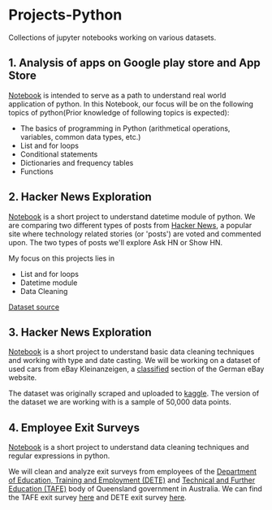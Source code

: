 # Projects-Python
Collections of jupyter notebooks working on various datasets. 

## 1. Analysis of apps on Google play store and App Store
[Notebook](https://github.com/amogghrao/Projects-Python/blob/master/Profitable%20apps%20Profiles.ipynb) is intended to serve as a path to understand real world application of python. In this Notebook, our focus will be on the following topics of python(Prior knowledge of following topics is expected):

 - The basics of programming in Python (arithmetical operations, variables, common data types, etc.)
 - List and for loops 
 - Conditional statements
 - Dictionaries and frequency tables
 - Functions
 
 ## 2. Hacker News Exploration
 [Notebook](https://github.com/amogghrao/Projects-Python/blob/master/Hacker%20News%20exploration.ipynb) is a short project to understand datetime module of python. We are comparing two different types of posts from [Hacker News](https://news.ycombinator.com/), a popular site where technology related stories (or 'posts') are voted and commented upon. The two types of posts we'll explore Ask HN or Show HN.

My focus on this projects lies in 

- List and for loops
- Datetime module
- Data Cleaning

[Dataset source](https://www.kaggle.com/hacker-news/hacker-news-posts/home)


 ## 3. Hacker News Exploration
[Notebook](https://github.com/amogghrao/Projects-Python/blob/master/3.%20Exploring%20eBay%20Car%20Sales%20Data.ipynb) is a short project to understand basic data cleaning techniques and working with type and date casting. We will be working on a dataset of used cars from eBay Kleinanzeigen, a [classified](https://en.wikipedia.org/wiki/Classified_advertising) section of the German eBay website.

The dataset was originally scraped and uploaded to [kaggle](https://www.kaggle.com/orgesleka/used-cars-database/data). The version of the dataset we are working with is a sample of 50,000 data points.

## 4. Employee Exit Surveys
[Notebook](https://github.com/amogghrao/Projects-Python/blob/master/Exit%20Survey%20of%20DETE.ipynb) is a short project to understand data cleaning techniques and regular expressions in python. 

We will clean and analyze exit surveys from employees of the [Department of Education, Training and Employment \(DETE\)](https://en.wikipedia.org/wiki/Department_of_Education_and_Training_(Queensland)) and [Technical and Further Education (TAFE)](https://en.wikipedia.org/wiki/Technical_and_further_education) body of Queensland government in Australia. We can find the TAFE exit survey [here](https://data.gov.au/dataset/ds-qld-89970a3b-182b-41ea-aea2-6f9f17b5907e/details?q=exit%20survey) and DETE exit survey [here](https://data.gov.au/dataset/ds-qld-fe96ff30-d157-4a81-851d-215f2a0fe26d/details?q=exit%20survey).











